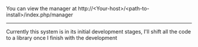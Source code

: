 You can view the manager at http://\<Your-host\>/\<path-to-install\>/index.php/manager
<hr>
Currently this system is in its initial development stages, I'll shift all the code to a library once I finish with the development
